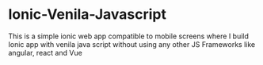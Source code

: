 # Ionic-Venila-Javascript
This is a simple ionic web app compatible to mobile screens where I build Ionic app with venila java script without using any other JS Frameworks like angular, react and Vue
